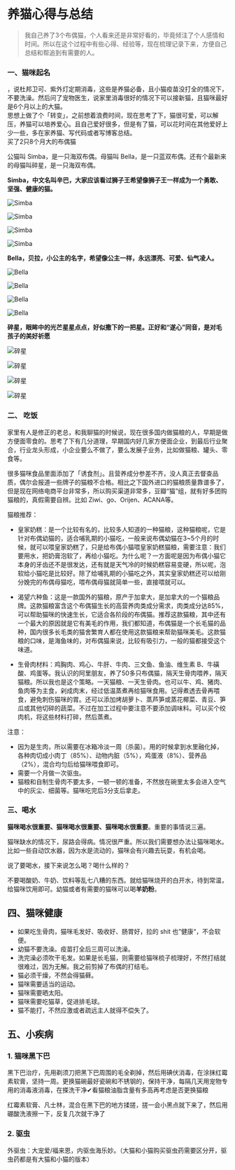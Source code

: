# 养猫心得与总结

> 我自己养了3个布偶猫，个人看来还是非常好看的，毕竟倾注了个人感情和时间。所以在这个过程中有些心得、经验等，现在梳理记录下来，方便自己总结和帮追到有需要的人。



### 一、猫咪起名



，说杜邦卫可、紫外灯定期消毒，这些是养猫必备，且小猫疫苗没打全的情况下，不要洗澡。然后问了宠物医生，说家里消毒很好的情况下可以接新猫，且猫咪最好是6个月以上的大猫。<br>
思想上做了个「转变」，之前想着浪费时间，现在思考了下，猫很可爱，可以解压，养猫可以培养爱心。且自己爱好很多，但是有了猫，可以花时间在其他爱好上少一些，多在家养猫、写代码或者写博客总结。<br>
买了2只8个月大的布偶猫



公猫叫 Simba，是一只海双布偶。母猫叫 Bella，是一只蓝双布偶。还有个最新来的母猫叫碎星，是一只海双布偶。



**Simba，中文名叫辛巴，大家应该看过狮子王希望像狮子王一样成为一个勇敢、坚强、健康的猫。**

![Simba](https://raw.githubusercontent.com/FantasticLBP/knowledge-kit/master/assets/Simba.png)

![Simba](https://raw.githubusercontent.com/FantasticLBP/knowledge-kit/master/assets/Simba2.png)

![Simba](https://raw.githubusercontent.com/FantasticLBP/knowledge-kit/master/assets/Simba3.jpg)

![Simba](https://raw.githubusercontent.com/FantasticLBP/knowledge-kit/master/assets/Simba4.jpg)



**Bella，贝拉，小公主的名字，希望像公主一样，永远漂亮、可爱、仙气凌人。**



![Bella](https://raw.githubusercontent.com/FantasticLBP/knowledge-kit/master/assets/Bella2.jpg)

![Bella](https://raw.githubusercontent.com/FantasticLBP/knowledge-kit/master/assets/Bella3.jpg)

![Bella](https://raw.githubusercontent.com/FantasticLBP/knowledge-kit/master/assets/Bella1.jpg)



![Bella](https://raw.githubusercontent.com/FantasticLBP/knowledge-kit/master/assets/Bella4.jpg)





**碎星，眼眸中的光芒星星点点，好似撒下的一把星。正好和“遂心”同音，是对毛孩子的美好祈愿**

![碎星](https://raw.githubusercontent.com/FantasticLBP/knowledge-kit/master/assets/SuperStar1.jpg)

![碎星](https://raw.githubusercontent.com/FantasticLBP/knowledge-kit/master/assets/SuperStar2.jpg)



![碎星](https://raw.githubusercontent.com/FantasticLBP/knowledge-kit/master/assets/SuperStar3.jpg)

![碎星](https://raw.githubusercontent.com/FantasticLBP/knowledge-kit/master/assets/SuperStar4.jpg)





### 二、 吃饭

家里有人是修正的老总，和我聊猫的时候说，现在很多国内做猫粮的人，早期是做方便面零食的。思考了下有几分道理，早期国内好几家方便面企业，到最后行业聚合，行业龙头形成，小企业要么不做了，要么发展子业务，比如做猫粮、罐头、零食等。

很多猫咪食品里面添加了「诱食剂」。且营养成分参差不齐，没人真正去督查品质，偶尔会报道一些牌子的猫粮不合格。相比之下国外进口的猫粮质量靠谱多了，但是现在网络电商平台非常多，所以购买渠道非常多，豆瓣“猫”组，就有好多团购猫粮的，真假需要自辨。比如 Ziwi、go、Orijen、ACANA等。

猫粮推荐：

- 皇家奶糕：是一个比较有名的，比较多人知道的一种猫粮，这种猫粮呢，它是针对布偶幼猫的，适合哺乳期的小猫吃，一般来说布偶幼猫在3~5个月的时候，就可以喂皇家奶糕了，只是给布偶小猫喂皇家奶糕猫粮，需要注意：我们要用水，把奶膏泡软了，再给小猫吃。为什么呢？一方面呢是因为布偶小猫它本身的牙齿还不是很发达，还有就是天气冷的时候奶糕容易变硬，所以呢，泡软给小猫吃是比较好。除了给哺乳期的小猫吃之外，其实皇家奶糕还可以给刚分娩完的布偶母猫吃，喂布偶母猫就简单一些，直接喂就可以。

- 渴望六种鱼：这是一款国外的猫粮，原产于加拿大，是加拿大的一个猫粮品牌。这款猫粮富含这个布偶猫生长的高营养肉类成分需求，肉类成分达85%，可以帮助猫咪的快速生长，它适合各阶段的布偶猫。推荐这款猫粮，其中还有一个最大的原因就是它有美毛的作用，我们都知道，布偶猫是一个长毛猫的品种，国内很多长毛类的猫舍繁育人都在使用这款猫粮来帮助猫咪美毛。这款猫粮的口味，是海鱼味的，对布偶猫来说，比较有吸引力，一般的猫都接受这个味道。

- 生骨肉材料：鸡胸肉、鸡心、牛肝、牛肉、三文鱼、鱼油、维生素 B、牛磺酸、鸡蛋等。我认识的阿里朋友，养了50多只布偶猫，隔天生骨肉喂养，隔天猫粮。所以我也是这个策略。一天猫粮、一天生骨肉。也可以牛、鸡、猪肉、鱼肉等为主食，剁成肉末，经过低温蒸煮再给猫咪食用。记得煮透去骨再喂食，避免刺伤猫咪的胃。还可以添加烤胡萝卜、蒸芦笋或蒸花椰菜、青豆、笋瓜或其他切碎的蔬菜。不过在加工过程中要注意不要添加调味料。可以买个绞肉机，将这些材料打碎，然后蒸煮。

注意：

- 因为是生肉，所以需要在冰箱冷淡一周（杀菌）。用的时候拿到水里融化掉，各种肉切成小肉丁（85%）、动物内脏（5%），鸡蛋液（8%）、营养品（2%），混合均匀后给猫咪喂食即可。
- 需要一个月做一次驱虫。
- 猫粮和自制生骨肉不要太多，一顿一顿的准备，不然放在碗里太多会进入空气中的灰尘、细菌等。猫咪吃完后3分支后拿走。



### 三、喝水

**猫咪喝水很重要、猫咪喝水很重要、猫咪喝水很重要**。重要的事情说三遍。

猫咪缺水的情况下，尿路会得病。情况很严重。所以我们需要想办法让猫咪喝水。比如一些自动饮水器，因为水是流动的，猫咪会有兴趣去玩耍，有机会喝。

说了要喝水，接下来说怎么喝？喝什么样的？

不要喝酸奶、牛奶、饮料等乱七八糟的东西。就给猫咪烧开的白开水，待到常温，给猫咪饮用即可。幼猫或者有需要的猫咪可以喝**羊奶粉**。





## 四、猫咪健康

- 如果吃生骨肉，猫咪毛发好、吸收好、肠胃好，拉的 shit 也”健康“，不会软便。
- 幼猫不要洗澡。疫苗打全后三周可以洗澡。
- 洗完澡必须吹干毛发。如果是长毛猫，则需要给猫咪梳子梳理好，不然打结就很难过，因为无解。我之前剪掉了布偶的打结毛。
- 猫必须干燥，不然会得猫藓。
- 猫咪需要适当的运动。
- 猫咪需要晒太阳。
- 猫咪需要吃猫草，促进排毛球。
- 猫不能打，不然应激或者疏远主人就得不偿失了。





## 五、小疾病

### 1. 猫咪黑下巴

黑下巴治疗，先用剃须刀把黑下巴周围的毛全剃掉，然后用碘伏消毒，在涂抹红霉素软膏，坚持一周。更换猫碗最好瓷碗和不锈钢的，保持干净，每隔几天用宠物专用的消毒液消毒，在搽洗干净✔看猫粮油脂含量有多高再考虑是否更换猫粮

红霉素软膏、凡士林，混合在黑下巴的地方揉搓，搓一会小黑点就下来了，然后用硼酸洗液擦一下，反复几次就干净了



### 2. 驱虫

外驱虫：大宠爱/福来恩，内驱虫海乐妙。（大猫和小猫购买驱虫药需要区分开，驱虫药都是有大猫和小猫的版本）




